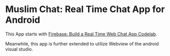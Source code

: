 # Muslim Chat: Real Time Chat App for Android

This App starts with [Firebase: Build a Real Time Web Chat App Codelab](https://codelabs.developers.google.com/codelabs/firebase-web/).

Meanwhile, this app is further extended to utilize Webview of the android visual studio.
